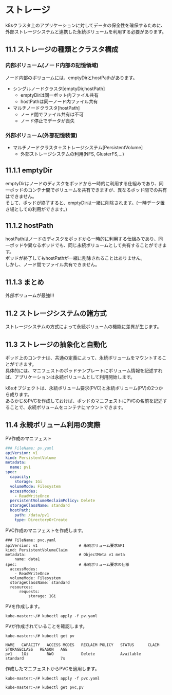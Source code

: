 # ストレージ
k8sクラスタ上のアプリケーションに対してデータの保全性を確保するために、外部ストレージシステムと連携した永続ボリュームを利用する必要があります。
## 11.1 ストレージの種類とクラスタ構成
### 内部ボリューム(ノード内部の記憶領域)
ノード内部のボリュームには、emptyDirとhostPathがあります。

- シングルノードクラスタ\[emptyDir,hostPath\]
    - emptyDirは同一ポット内ファイル共有
    - hostPathは同一ノード内ファイル共有
- マルチノードクラスタ\[hostPath\]
    - ノード間でファイル共有は不可
    - ノード停止でデータが喪失

### 外部ボリューム(外部記憶装置)
- マルチノードクラスタ＋ストレージシステム\[PersistentVolume\]
    - 外部ストレージシステムの利用(NFS, GlusterFS,...)

## 11.1.1 emptyDir
emptyDirはノードのディスクをポッドから一時的に利用する仕組みであり、同一ポッドのコンテナ間でボリュームを共有できますが、異なるポッド間での共有はできません。  
そして、ポッドが終了すると、emptyDirは一緒に削除されます。(一時データ置き場としての利用ができます。)
## 11.1.2 hostPath
hostPathはノードのディスクをポッドから一時的に利用する仕組みであり、同一ポッドや異なるポッドでも、同じ永続ボリュームとして共有することができます。  
ポッドが終了してもhostPathが一緒に削除されることはありません。  
しかし、ノード間でファイル共有できません。

## 11.1.3 まとめ
外部ボリュームが最強!!!

## 11.2 ストレージシステムの諸方式
ストレージシステムの方式によって永続ボリュームの機能に差異が生じます。
## 11.3 ストレージの抽象化と自動化
ポッド上のコンテナは、共通の定義によって、永続ボリュームをマウントすることができます。  
具体的には、マニフェストのポッドテンプレートにボリューム情報を記述すれば、アプリケーションは永続ボリュームとして利用開始します。
  
k8sオブジェクトは、永続ボリューム要求(PVC)と永続ボリューム(PV)の2つから成ります。  
あらかじめPVCを作成しておけば、ポッドのマニフェストにPVCの名前を記述することで、永続ボリュームをコンテナにマウントできます。
## 11.4 永続ボリューム利用の実際
PV作成のマニフェスト
```yaml
### FileName: pv.yaml
apiVersion: v1
kind: PersistentVolume
metadata:
  name: pv1
spec:
  capacity:
    storage: 1Gi
  volumeMode: Filesystem
  accessModes:
    - ReadWriteOnce
  persistentVolumeReclaimPolicy: Delete
  storageClassName: standard
  hostPath:
    path: /data/pv1
    type: DirectoryOrCreate
```
PVC作成のマニフェストを作成します。
```
### FileName: pvc.yaml
apiVersion: v1                  # 永続ボリューム要求API
kind: PersistentVolumeClaim
metadata:                       # ObjectMeta v1 meta
    name: data1
spec:                           # 永続ボリューム要求の仕様
  accessModes:
    - ReadWriteOnce
  volumeMode: Filesystem
  storageClassName: standard
  resources:
      requests:
          storage: 1Gi
```
PVを作成します。
```
kube-master:~/# kubectl apply -f pv.yaml
```
PVが作成されていることを確認します。
```
kube-master:~/# kubectl get pv
```
```
NAME   CAPACITY   ACCESS MODES   RECLAIM POLICY   STATUS      CLAIM   STORAGECLASS   REASON   AGE
pv1    1Gi        RWO            Delete           Available           standard                7s
```
作成したマニフェストからPVCを適用します。
```
kube-master:~/# kubectl apply -f pvc.yaml
```
```
kube-master:~/# kubectl get pvc,pv
```
